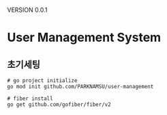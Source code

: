 VERSION 0.0.1

# User Management System

## 초기세팅
```
# go project initialize
go mod init github.com/PARKNAMSU/user-management

# fiber install
go get github.com/gofiber/fiber/v2
```